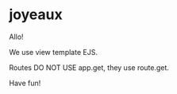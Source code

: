 # joyeaux

Allo!

We use view template EJS.

Routes DO NOT USE app.get, they use route.get.

Have fun!
